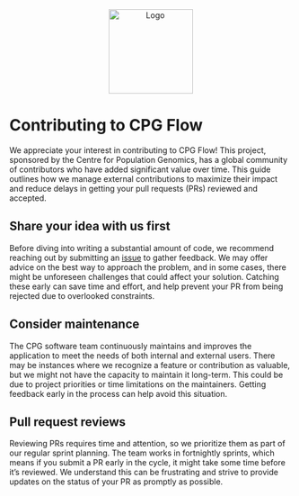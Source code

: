 <div align="center"> <!-- markdownlint-disable MD041 MD033 -->
  <img src="/assets/KEYBOARD_HAPPY_FLOYD.png" alt="Logo" width="150"/>
</div>

# Contributing to CPG Flow

We appreciate your interest in contributing to CPG Flow! This project, sponsored by the Centre for Population Genomics, has a global community of contributors who have added significant value over time. This guide outlines how we manage external contributions to maximize their impact and reduce delays in getting your pull requests (PRs) reviewed and accepted.

## Share your idea with us first

Before diving into writing a substantial amount of code, we recommend reaching out by submitting an [issue](https://github.com/populationgenomics/cpg-flow/issues/new) to gather feedback. We may offer advice on the best way to approach the problem, and in some cases, there might be unforeseen challenges that could affect your solution. Catching these early can save time and effort, and help prevent your PR from being rejected due to overlooked constraints.

## Consider maintenance

The CPG software team continuously maintains and improves the application to meet the needs of both internal and external users. There may be instances where we recognize a feature or contribution as valuable, but we might not have the capacity to maintain it long-term. This could be due to project priorities or time limitations on the maintainers. Getting feedback early in the process can help avoid this situation.

## Pull request reviews

Reviewing PRs requires time and attention, so we prioritize them as part of our regular sprint planning. The team works in fortnightly sprints, which means if you submit a PR early in the cycle, it might take some time before it’s reviewed. We understand this can be frustrating and strive to provide updates on the status of your PR as promptly as possible.
